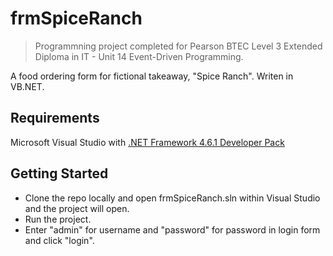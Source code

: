 # frmSpiceRanch
> Programmning project completed for Pearson BTEC Level 3 Extended Diploma in IT - Unit 14 Event-Driven Programming.

A food ordering form for fictional takeaway, "Spice Ranch". Writen in VB.NET.
## Requirements
Microsoft Visual Studio with [.NET Framework 4.6.1 Developer Pack](https://dotnet.microsoft.com/en-us/download/dotnet-framework/net461)
## Getting Started
* Clone the repo locally and open frmSpiceRanch.sln within Visual Studio and the project will open.
* Run the project.
* Enter "admin" for username and "password" for password in login form and click "login".
